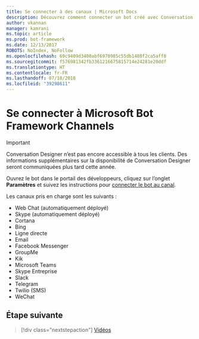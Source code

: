 ```yaml
---
title: Se connecter à des canaux | Microsoft Docs
description: Découvrez comment connecter un bot créé avec Conversation Designer à Microsoft Bot Framework Channels.
author: vkannan
manager: kamrani
ms.topic: article
ms.prod: bot-framework
ms.date: 12/13/2017
ROBOTS: NoIndex, NoFollow
ms.openlocfilehash: 69c9409d3400abf6970985c55db1488f2ca5aff8
ms.sourcegitcommit: f576981342fb3361216675815714e24281e20ddf
ms.translationtype: HT
ms.contentlocale: fr-FR
ms.lasthandoff: 07/18/2018
ms.locfileid: "39298611"
---
```

# <a name="connect-to-microsoft-bot-framework-channels"></a>Se connecter à Microsoft Bot Framework Channels
> [!IMPORTANT]
> Conversation Designer n’est pas encore accessible à tous les clients. Des informations supplémentaires sur la disponibilité de Conversation Designer seront communiquées plus tard cette année.

Ouvrez le bot dans le portail des développeurs, cliquez sur l’onglet **Paramètres** et suivez les instructions pour [connecter le bot au canal](../bot-service-manage-channels.md).

Les canaux pris en charge sont les suivants :
- Web Chat (automatiquement déployé)
- Skype (automatiquement déployé)
- Cortana
- Bing
- Ligne directe
- Email
- Facebook Messenger
- GroupMe
- Kik
- Microsoft Teams
- Skype Entreprise
- Slack
- Telegram
- Twilio (SMS)
- WeChat

## <a name="next-step"></a>Étape suivante
> [!div class="nextstepaction"]
> [Vidéos](conversation-designer-videos.md)
